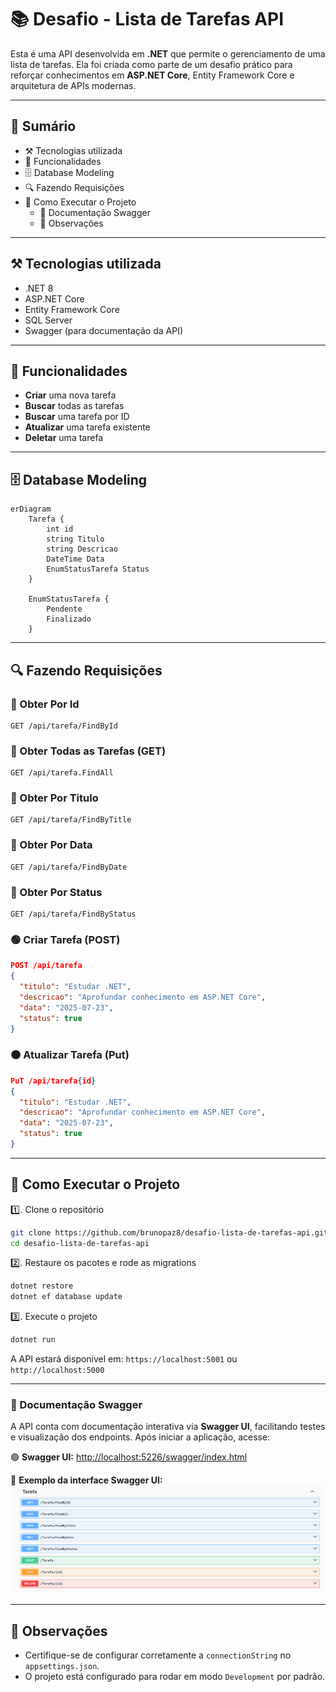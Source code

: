# 📚 Desafio - Lista de Tarefas API 

Esta é uma API desenvolvida em **.NET** que permite o gerenciamento de uma lista de tarefas. Ela foi criada como parte de um desafio prático para reforçar conhecimentos em **ASP.NET Core**, Entity Framework Core e arquitetura de APIs modernas.

---

## 📂 Sumário

- ⚒️ Tecnologias utilizada
- 🔧 Funcionalidades
- 🗄️ Database Modeling
- 🔍 Fazendo Requisições
- 🚀 Como Executar o Projeto
    - 📗 Documentação Swagger
    - 🚫 Observações
  
---

## ⚒️ Tecnologias utilizada

* .NET 8
* ASP.NET Core
* Entity Framework Core
* SQL Server 
* Swagger (para documentação da API)

---

## 🔧 Funcionalidades

* **Criar** uma nova tarefa
* **Buscar** todas as tarefas
* **Buscar** uma tarefa por ID
* **Atualizar** uma tarefa existente
* **Deletar** uma tarefa

---

## 🗄️ Database Modeling

```mermaid
erDiagram
    Tarefa {
        int id
        string Titulo
        string Descricao
        DateTime Data
        EnumStatusTarefa Status
    }

    EnumStatusTarefa {
        Pendente
        Finalizado
    }
```

---

## 🔍 Fazendo Requisições 

### 🔵 Obter Por Id

```
GET /api/tarefa/FindById
```
### 🔵 Obter Todas as Tarefas (GET)

```
GET /api/tarefa.FindAll
```
### 🔵 Obter Por Titulo

```
GET /api/tarefa/FindByTitle
```
### 🔵 Obter Por Data

```
GET /api/tarefa/FindByDate
```
### 🔵 Obter Por Status

```
GET /api/tarefa/FindByStatus
```
### 🟢 Criar Tarefa (POST)

```json
POST /api/tarefa
{
  "titulo": "Estudar .NET",
  "descricao": "Aprofundar conhecimento em ASP.NET Core",
  "data": "2025-07-23",
  "status": true
}
```
### 🟠 Atualizar Tarefa (Put)

```json
PuT /api/tarefa{id}
{
  "titulo": "Estudar .NET",
  "descricao": "Aprofundar conhecimento em ASP.NET Core",
  "data": "2025-07-23",
  "status": true
}
```

---

## 🚀 Como Executar o Projeto

1️⃣. Clone o repositório

```bash
git clone https://github.com/brunopaz8/desafio-lista-de-tarefas-api.git
cd desafio-lista-de-tarefas-api
```

2️⃣. Restaure os pacotes e rode as migrations

```bash
dotnet restore
dotnet ef database update
```

3️⃣. Execute o projeto

```bash
dotnet run
```

A API estará disponível em: `https://localhost:5001` ou `http://localhost:5000`

---

### 📗 Documentação **Swagger**
A API conta com documentação interativa via **Swagger UI**, facilitando testes e visualização dos endpoints. Após iniciar a aplicação, acesse:

🟢 **Swagger UI:** [http://localhost:5226/swagger/index.html](http://localhost:5226/swagger/index.html)

📌 **Exemplo da interface Swagger UI:**
<img src="img/Swagger-img.png">

---

## 🚫 Observações

* Certifique-se de configurar corretamente a `connectionString` no `appsettings.json`.
* O projeto está configurado para rodar em modo `Development` por padrão.



